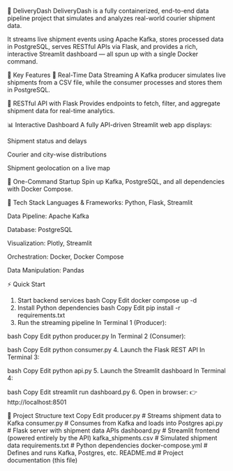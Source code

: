 🚚 DeliveryDash
DeliveryDash is a fully containerized, end-to-end data pipeline project that simulates and analyzes real-world courier shipment data.

It streams live shipment events using Apache Kafka, stores processed data in PostgreSQL, serves RESTful APIs via Flask, and provides a rich, interactive Streamlit dashboard — all spun up with a single Docker command.

🔧 Key Features
🔁 Real-Time Data Streaming
A Kafka producer simulates live shipments from a CSV file, while the consumer processes and stores them in PostgreSQL.

📡 RESTful API with Flask
Provides endpoints to fetch, filter, and aggregate shipment data for real-time analytics.

📊 Interactive Dashboard
A fully API-driven Streamlit web app displays:

Shipment status and delays

Courier and city-wise distributions

Shipment geolocation on a live map

🚀 One-Command Startup
Spin up Kafka, PostgreSQL, and all dependencies with Docker Compose.

🧰 Tech Stack
Languages & Frameworks: Python, Flask, Streamlit

Data Pipeline: Apache Kafka

Database: PostgreSQL

Visualization: Plotly, Streamlit

Orchestration: Docker, Docker Compose

Data Manipulation: Pandas

⚡ Quick Start
1. Start backend services
bash
Copy
Edit
docker compose up -d
2. Install Python dependencies
bash
Copy
Edit
pip install -r requirements.txt
3. Run the streaming pipeline
In Terminal 1 (Producer):

bash
Copy
Edit
python producer.py
In Terminal 2 (Consumer):

bash
Copy
Edit
python consumer.py
4. Launch the Flask REST API
In Terminal 3:

bash
Copy
Edit
python api.py
5. Launch the Streamlit dashboard
In Terminal 4:

bash
Copy
Edit
streamlit run dashboard.py
6. Open in browser:
👉 http://localhost:8501

📁 Project Structure
text
Copy
Edit
producer.py           # Streams shipment data to Kafka
consumer.py           # Consumes from Kafka and loads into Postgres
api.py                # Flask server with shipment data APIs
dashboard.py          # Streamlit frontend (powered entirely by the API)
kafka_shipments.csv   # Simulated shipment data
requirements.txt      # Python dependencies
docker-compose.yml    # Defines and runs Kafka, Postgres, etc.
README.md             # Project documentation (this file)